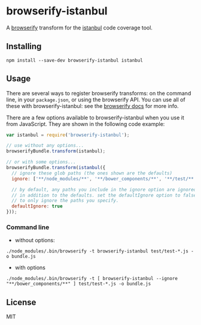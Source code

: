 # browserify-istanbul

A [browserify](http://github.com/substack/node-browserify) transform for the [istanbul](https://github.com/gotwarlost/istanbul) code coverage tool.

## Installing

    npm install --save-dev browserify-istanbul istanbul

## Usage

There are several ways to register browserify transforms: on the command line, in your `package.json`, or using the browserify API.
You can use all of these with browserify-istanbul: see the [browserify docs](http://github.com/substack/node-browserify) for more info.

There are a few options available to browserify-istanbul when you use it from JavaScript.  They are shown in the following code example:

```javascript
var istanbul = require('browserify-istanbul');

// use without any options...
browserifyBundle.transform(istanbul);

// or with some options...
browserifyBundle.transform(istanbul({
  // ignore these glob paths (the ones shown are the defaults)
  ignore: ['**/node_modules/**', '**/bower_components/**', '**/test/**', '**/tests/**', '**/*.json'],

  // by default, any paths you include in the ignore option are ignored
  // in addition to the defaults. set the defaultIgnore option to false
  // to only ignore the paths you specify.
  defaultIgnore: true
}));
```

### Command line

- without options:

```
./node_modules/.bin/browserify -t browserify-istanbul test/test-*.js -o bundle.js
```

- with options

```
./node_modules/.bin/browserify -t [ browserify-istanbul --ignore "**/bower_components/**" ] test/test-*.js -o bundle.js
```


## License

MIT
